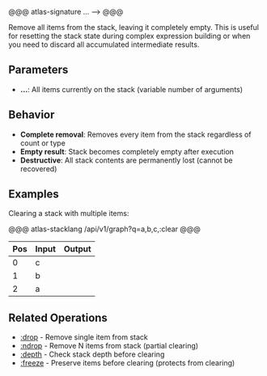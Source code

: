 @@@ atlas-signature
...
-->
<empty>
@@@

Remove all items from the stack, leaving it completely empty. This is useful for resetting
the stack state during complex expression building or when you need to discard all accumulated
intermediate results.

## Parameters

* **...**: All items currently on the stack (variable number of arguments)

## Behavior

* **Complete removal**: Removes every item from the stack regardless of count or type
* **Empty result**: Stack becomes completely empty after execution
* **Destructive**: All stack contents are permanently lost (cannot be recovered)

## Examples

Clearing a stack with multiple items:

@@@ atlas-stacklang
/api/v1/graph?q=a,b,c,:clear
@@@

<table><thead><th>Pos</th><th>Input</th><th>Output</th></thead><tbody><tr>
<td>0</td>
<td>c</td>
<td></td>
</tr><tr>
<td>1</td>
<td>b</td>
<td></td>
</tr><tr>
<td>2</td>
<td>a</td>
<td></td>
</tr></tbody></table>

## Related Operations

* [:drop](drop.md) - Remove single item from stack
* [:ndrop](ndrop.md) - Remove N items from stack (partial clearing)
* [:depth](depth.md) - Check stack depth before clearing
* [:freeze](freeze.md) - Preserve items before clearing (protects from clearing)